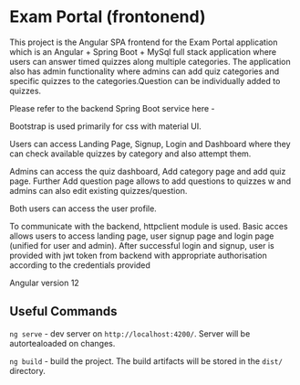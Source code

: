 # Exam Portal (frontonend)

This project is the Angular SPA frontend for the Exam Portal application which is an Angular + Spring Boot + MySql full stack application where users can answer timed quizzes along multiple categories. The application also has admin functionality where admins can add quiz categories and specific quizzes to the categories.Question can be individually added to quizzes. 

Please refer to the backend Spring Boot service here - 

Bootstrap is used primarily for css with material UI.

Users can access Landing Page, Signup, Login and Dashboard where they can check available quizzes by category and also attempt them.

Admins can access the quiz dashboard, Add category page and add quiz page. Further Add question page allows to add questions to quizzes w and admins can also edit existing quizzes/question.

Both users can access the user profile.

To communicate with the backend, httpclient module is used. Basic acces allows users to access landing page, user signup page and login page (unified for user and admin). After successful login and signup, user is provided with jwt token from backend with appropriate authorisation according to the credentials provided

Angular version 12

## Useful Commands

`ng serve` - dev server on `http://localhost:4200/`. Server will be autortealoaded on changes.

`ng build` - build the project. The build artifacts will be stored in the `dist/` directory.
